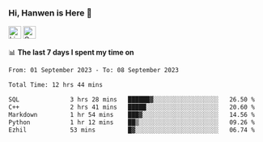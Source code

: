 ### Hi, Hanwen is Here 👋
<p>
	<a href="https://www.linkedin.com/in/liu-hanwen/"><img src="https://img.shields.io/badge/@hanwen-0A66C2?style=flat&logo=LinkedIn&logoColor=white" alt="Linkedin"  height="25px"/></a> 
	<a href="https://scholar.google.com/citations?user=HDF0su0AAAAJ"><img src="https://img.shields.io/badge/scholar-4385FE.svg?&style=plastic&logo=google-scholar&logoColor=white" alt="Google Scholar" height="25px"> </a>
</p>

📊 **The last 7 days I spent my time on** 
<!--START_SECTION:waka-->

```txt
From: 01 September 2023 - To: 08 September 2023

Total Time: 12 hrs 44 mins

SQL              3 hrs 28 mins   ██████▓░░░░░░░░░░░░░░░░░░   26.50 %
C++              2 hrs 41 mins   █████░░░░░░░░░░░░░░░░░░░░   20.60 %
Markdown         1 hr 54 mins    ███▓░░░░░░░░░░░░░░░░░░░░░   14.56 %
Python           1 hr 12 mins    ██▒░░░░░░░░░░░░░░░░░░░░░░   09.26 %
Ezhil            53 mins         █▓░░░░░░░░░░░░░░░░░░░░░░░   06.74 %
```

<!--END_SECTION:waka-->


<!--
**david990917/david990917** is a ✨ _special_ ✨ repository because its `README.md` (this file) appears on your GitHub profile.

Here are some ideas to get you started:

- 🔭 I’m currently working on ...
- 🌱 I’m currently learning ...
- 👯 I’m looking to collaborate on ...
- 🤔 I’m looking for help with ...
- 💬 Ask me about ...
- 📫 How to reach me: ...
- 😄 Pronouns: ...
- ⚡ Fun fact: ...
-->
